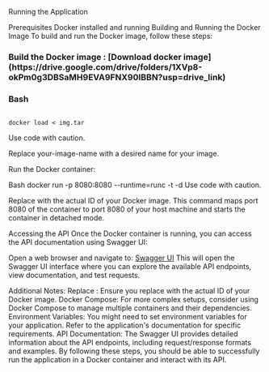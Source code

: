 Running the Application

Prerequisites
Docker installed and running
Building and Running the Docker Image
To build and run the Docker image, follow these steps:

<h3>Build the Docker image :
[Download docker image](https://drive.google.com/drive/folders/1XVp8-okPm0g3DBSaMH9EVA9FNX90IBBN?usp=drive_link)

<h3>Bash</h3>

<code>
docker load < img.tar
</code>

Use code with caution.

Replace your-image-name with a desired name for your image.

Run the Docker container:

Bash
docker run -p 8080:8080 --runtime=runc -t -d <image-id>
Use code with caution.

Replace <image-id> with the actual ID of your Docker image. This command maps port 8080 of the container to port 8080 of your host machine and starts the container in detached mode.

Accessing the API
Once the Docker container is running, you can access the API documentation using Swagger UI:

Open a web browser and navigate to:
[Swagger UI](http://localhost:8080/swagger-ui/index.html#/Receipt%20Processor/processReceipts)
This will open the Swagger UI interface where you can explore the available API endpoints, view documentation, and test requests.

Additional Notes:
Replace <image-id>: Ensure you replace <image-id> with the actual ID of your Docker image.
Docker Compose: For more complex setups, consider using Docker Compose to manage multiple containers and their dependencies.
Environment Variables: You might need to set environment variables for your application. Refer to the application's documentation for specific requirements.
API Documentation: The Swagger UI provides detailed information about the API endpoints, including request/response formats and examples.
By following these steps, you should be able to successfully run the application in a Docker container and interact with its API.

